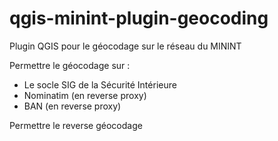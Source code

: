 # qgis-minint-plugin-geocoding
Plugin QGIS pour le géocodage sur le réseau du MININT

Permettre le géocodage sur : 
- Le socle SIG de la Sécurité Intérieure
- Nominatim (en reverse proxy)
- BAN (en reverse proxy)

Permettre le reverse géocodage

